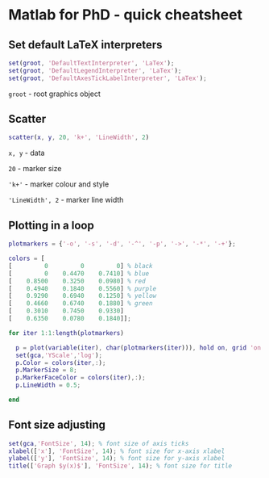 # Matlab for PhD - quick cheatsheet

## Set default LaTeX interpreters

```matlab
set(groot, 'DefaultTextInterpreter', 'LaTex');
set(groot, 'DefaultLegendInterpreter', 'LaTex');
set(groot, 'DefaultAxesTickLabelInterpreter', 'LaTex');
```

`groot` - root graphics object

## Scatter

```matlab
scatter(x, y, 20, 'k+', 'LineWidth', 2)
```

`x, y` - data

`20` - marker size

`'k+'` - marker colour and style

`'LineWidth', 2` - marker line width

## Plotting in a loop

```matlab
plotmarkers = {'-o', '-s', '-d', '-^', '-p', '->', '-*', '-+'};

colors = [
[         0         0         0] % black
[         0    0.4470    0.7410] % blue
[    0.8500    0.3250    0.0980] % red
[    0.4940    0.1840    0.5560] % purple
[    0.9290    0.6940    0.1250] % yellow
[    0.4660    0.6740    0.1880] % green
[    0.3010    0.7450    0.9330]
[    0.6350    0.0780    0.1840]];

for iter 1:1:length(plotmarkers)

  p = plot(variable(iter), char(plotmarkers(iter))), hold on, grid 'on'
  set(gca,'YScale','log');
  p.Color = colors(iter,:);
  p.MarkerSize = 8;
  p.MarkerFaceColor = colors(iter),:);
  p.LineWidth = 0.5;

end
```

## Font size adjusting

```matlab
set(gca,'FontSize', 14); % font size of axis ticks
xlabel(['x'], 'FontSize', 14); % font size for x-axis xlabel
ylabel(['y'], 'FontSize', 14); % font size for y-axis xlabel
title(['Graph $y(x)$'], 'FontSize', 14); % font size for title
```
